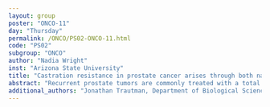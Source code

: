 ```yaml
---
layout: group
poster: "ONCO-11"
day: "Thursday"
permalink: /ONCO/PS02-ONCO-11.html
code: "PS02"
subgroup: "ONCO"
author: "Nadia Wright"
inst: "Arizona State University"
title: "Castration resistance in prostate cancer arises through both natural selection and phenotypic plasticity"
abstract: "Recurrent prostate tumors are commonly treated with a total androgen blockade via chemical castration. In turn, cancerous cells have been known to respond with an evolutionary up-regulation of androgen receptors (AR), thus prolonging cell proliferation and delaying apoptosis. Prostate epithelial cancers treated with androgen ablation therapy invariably become castration resistant. However, the primary mechanism remains unknown. Suggested hypotheses include phenotypic plasticity and natural selection. Here we show that castration resistance in prostate cancers treated with androgen ablation arises through natural selection acting on phenotypic plasticity. We found that tumor aggressiveness, measured as growth rate of serum concentration of prostate specific antigen (PSA), correlates positively with the number of treatment cycles. Additionally, we found a signal of increasing tumor aggressiveness with cycle in both on and off-treatment phases. This result argues against the plasticity hypothesis and is consistent with evolution by natural selection. If plasticity were the mechanism, then tumor aggressiveness would not correlate with cycle. This result can help inform clinical management of prostate cancer treated with androgen ablation. Identification of the exact evolutionary mechanism will almost certainly yield insight into more efficacious treatment schedules, and drug combinations, while maintaining patient quality of life and delaying the onset of castration resistance."
additional_authors: "Jonathan Trautman, Department of Biological Sciences, Northern Arizona University; Khoa Dang Ho, School of Life Sciences, Arizona State University; John D. Nagy, School of Mathematical and Statistical Sciences, Arizona State University"
---
```


